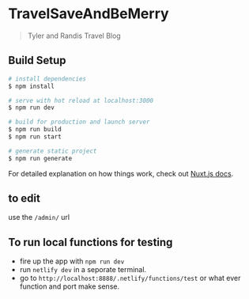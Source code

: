 # TravelSaveAndBeMerry

> Tyler and Randis Travel Blog

## Build Setup

```bash
# install dependencies
$ npm install

# serve with hot reload at localhost:3000
$ npm run dev

# build for production and launch server
$ npm run build
$ npm run start

# generate static project
$ npm run generate
```

For detailed explanation on how things work, check out [Nuxt.js docs](https://nuxtjs.org).

## to edit

use the `/admin/` url


## To run local functions for testing

- fire up the app with `npm run dev`
- run `netlify dev` in a seporate terminal. 
- go to `http://localhost:8888/.netlify/functions/test` or what ever function and port make sense. 